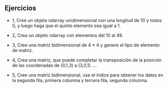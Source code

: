 
## Ejercicios

* 1, Cree un objeto ndarray unidimensional con una longitud de 10 y todos 0, y luego haga que el quinto elemento sea igual a 1.

* 2, Crea un objeto ndarray con elementos del 10 al 49.

* 3, Cree una matriz bidimensional de 4 * 4 y genere el tipo de elemento de matriz.

* 4, Crea una matriz, que puede completar la transposición de la posición de las coordenadas de (0,1,3) a (3,0,1). ...

* 5, Cree una matriz bidimensional, use el índice para obtener los datos en la segunda fila, primera columna y tercera fila, segunda columna.

